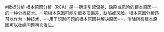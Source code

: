 #数据分析
根本原因分析（RCA）是==确定引起偏差、缺陷或风险的根本原因==的一种分析技术。一项根本原因可能引起多项偏差、缺陷或风险。根本原因分析还可以作为一种技术，==用于识别问题的根本原因并解决原因==，消除所有根本原因可以杜绝问题再次发生。